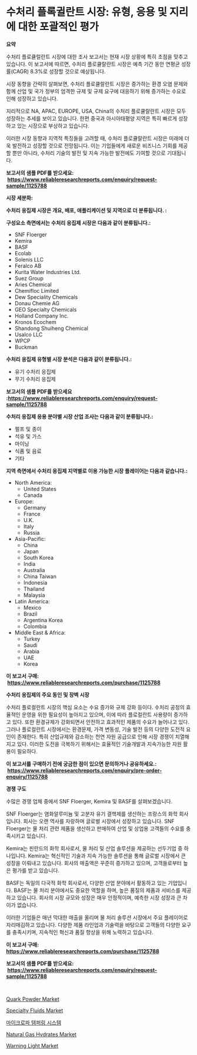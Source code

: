<p><h1>수처리 플록귈란트 시장: 유형, 응용 및 지리에 대한 포괄적인 평가</h1></p><p><strong>요약</strong></p>
<p><p>수처리 플로큘럴란트 시장에 대한 조사 보고서는 현재 시장 상황에 특히 초점을 맞추고 있습니다. 이 보고서에 따르면, 수처리 플로큘랄란트 시장은 예측 기간 동안 연평균 성장률(CAGR) 8.3%로 성장할 것으로 예상됩니다.</p><p>시장 동향을 간략히 살펴보면, 수처리 플로큘랄란트 시장은 증가하는 환경 오염 문제와 함께 산업 및 국가 정부의 엄격한 규제 및 규제 요구에 대응하기 위해 증가하는 수요로 인해 성장하고 있습니다.</p><p>지리적으로 NA, APAC, EUROPE, USA, China의 수처리 플로큘랄란트 시장은 모두 성장하는 추세를 보이고 있습니다. 한편 중국과 아시아태평양 지역은 특히 빠르게 성장하고 있는 시장으로 부상하고 있습니다.</p><p>이러한 시장 동향과 지역적 특징들을 고려할 때, 수처리 플로큘랄란트 시장은 미래에 더욱 발전하고 성장할 것으로 전망됩니다. 이는 기업들에게 새로운 비즈니스 기회를 제공할 뿐만 아니라, 수처리 기술의 발전 및 지속 가능한 발전에도 기여할 것으로 기대됩니다.</p></p>
<p><strong>보고서의 샘플 PDF를 받으세요: &nbsp;<a href="https://www.reliableresearchreports.com/enquiry/request-sample/1125788">https://www.reliableresearchreports.com/enquiry/request-sample/1125788</a></strong></p>
<p><strong>시장 세분화:</strong></p>
<p><strong> 수처리 응집제 시장은 개요, 배포, 애플리케이션 및 지역으로 더 분류됩니다. :</strong></p>
<p><strong>구성요소 측면에서는 수처리 응집제 시장은 다음과 같이 분류됩니다.:</strong></p>
<p><ul><li>SNF Floerger</li><li>Kemira</li><li>BASF</li><li>Ecolab</li><li>Solenis LLC</li><li>Feralco AB</li><li>Kurita Water Industries Ltd.</li><li>Suez Group</li><li>Aries Chemical</li><li>Chemifloc Limited</li><li>Dew Speciality Chemicals</li><li>Donau Chemie AG</li><li>GEO Specialty Chemicals</li><li>Holland Company Inc.</li><li>Kronos Ecochem</li><li>Shandong Shuiheng Chemical</li><li>Usalco LLC</li><li>WPCP</li><li>Buckman</li></ul></p>
<p><strong> 수처리 응집제 유형별 시장 분석은 다음과 같이 분류됩니다.:</strong></p>
<p><ul><li>유기 수처리 응집제</li><li>무기 수처리 응집제</li></ul></p>
<p><strong>보고서의 샘플 PDF를 받으세요 :<a href="https://www.reliableresearchreports.com/enquiry/request-sample/1125788">https://www.reliableresearchreports.com/enquiry/request-sample/1125788</a></strong></p>
<p><strong> 수처리 응집제 응용 분야별 시장 산업 조사는 다음과 같이 분류됩니다.:</strong></p>
<p><ul><li>펄프 및 종이</li><li>석유 및 가스</li><li>마이닝</li><li>식품 및 음료</li><li>기타</li></ul></p>
<p><strong>지역 측면에서 수처리 응집제 지역별로 이용 가능한 시장 플레이어는 다음과 같습니다.:</strong></p>
<p><ul>
    <li>
        North America:
        <ul>
            <li>United States</li>
            <li>Canada</li>
        </ul>
    </li>
    <li>
        Europe:
        <ul>
            <li>Germany</li>
            <li>France</li>
            <li>U.K.</li>
            <li>Italy</li>
            <li>Russia</li>
        </ul>
    </li>
    <li>
        Asia-Pacific:
        <ul>
            <li>China</li>
            <li>Japan</li>
            <li>South Korea</li>
            <li>India</li>
            <li>Australia</li>
            <li>China Taiwan</li>
            <li>Indonesia</li>
            <li>Thailand</li>
            <li>Malaysia</li>
        </ul>
    </li>
    <li>
        Latin America:
        <ul>
            <li>Mexico</li>
            <li>Brazil</li>
            <li>Argentina Korea</li>
            <li>Colombia</li>
        </ul>
    </li>
    <li>
        Middle East & Africa:
        <ul>
            <li>Turkey</li>
            <li>Saudi</li>
            <li>Arabia</li>
            <li>UAE</li>
            <li>Korea</li>
        </ul>
    </li>
    </ul></p>
<p><strong>이 보고서 구매: &nbsp;<a href="https://www.reliableresearchreports.com/purchase/1125788">https://www.reliableresearchreports.com/purchase/1125788</a></strong></p>
<p><strong>수처리 응집제의 주요 동인 및 장벽 시장</strong></p>
<p><p>수처리 플로컬란트 시장의 핵심 요소는 수요 증가와 규제 강화 등이다. 수처리 공정의 효율적인 운영을 위한 필요성이 높아지고 있으며, 이에 따라 플로컬란트 사용량이 증가하고 있다. 또한 환경규제가 강화되면서 안전하고 효과적인 제품의 수요가 늘어나고 있다. 그러나 플로컬란트 시장에서는 환경문제, 가격 변동성, 기술 발전 등의 다양한 도전적 요인이 존재한다. 특히 산업규제와 감소하는 천연 자원 공급으로 인해 시장 경쟁이 치열해지고 있다. 이러한 도전을 극복하기 위해서는 효율적인 기술개발과 지속가능한 자원 활용이 필요하다.</p></p>
<p><strong>이 보고서를 구매하기 전에 궁금한 점이 있으면 문의하거나 공유하세요.: &nbsp;<a href="https://www.reliableresearchreports.com/enquiry/pre-order-enquiry/1125788">https://www.reliableresearchreports.com/enquiry/pre-order-enquiry/1125788</a></strong></p>
<p><strong>경쟁 구도</strong></p>
<p><p>수많은 경쟁 업체 중에서 SNF Floerger, Kemira 및 BASF를 살펴보겠습니다.</p><p>SNF Floerger는 염화알루미늄 및 고분자 유기 결핵제를 생산하는 프랑스의 화학 회사입니다. 회사는 오랜 역사를 자랑하며 글로벌 시장에서 성장하고 있습니다. SNF Floerger는 물 처리 관련 제품을 생산하고 판매하여 산업 및 상업용 고객들의 수요를 충족시키고 있습니다.</p><p>Kemira는 핀란드의 화학 회사로서, 물 처리 및 산업 솔루션을 제공하는 선두기업 중 하나입니다. Kemira는 혁신적인 기술과 지속 가능한 솔루션을 통해 글로벌 시장에서 큰 성장을 이뤄내고 있습니다. 회사의 매출액은 꾸준히 증가하고 있으며, 고객들로부터 높은 평가를 받고 있습니다.</p><p>BASF는 독일의 다국적 화학 회사로서, 다양한 산업 분야에서 활동하고 있는 기업입니다. BASF는 물 처리 분야에서도 중요한 역할을 하며, 높은 품질의 제품과 서비스를 제공하고 있습니다. 회사의 시장 규모와 성장은 매우 안정적이며, 예측한 시장 성장과 큰 차이가 없습니다.</p><p>이러한 기업들은 매년 막대한 매출을 올리며 물 처리 솔루션 시장에서 주요 플레이어로 자리매김하고 있습니다. 다양한 제품 라인업과 기술력을 바탕으로 고객들의 다양한 요구를 충족시키며, 지속적인 혁신과 품질 향상을 위해 노력하고 있습니다.</p></p>
<p><strong>이 보고서 구매: &nbsp; <a href="https://www.reliableresearchreports.com/purchase/1125788">https://www.reliableresearchreports.com/purchase/1125788</a></strong></p>
<p><strong>보고서의 샘플 PDF를 받으세요: &nbsp;<a href="https://www.reliableresearchreports.com/enquiry/request-sample/1125788">https://www.reliableresearchreports.com/enquiry/request-sample/1125788</a></strong><strong></strong></p>
<p>&nbsp;</p>
<p><p><a href="https://view.publitas.com/reportprime-1/quark-powder-market-analysis-and-market-size-global-industry-overview-market-segmentation-and-forecast-2023-to-2030/">Quark Powder Market</a></p><p><a href="https://github.com/gdfhhhj/Market-Research-Report-List-3/blob/main/specialty-fluids-market.md">Specialty Fluids Market</a></p><p><a href="https://github.com/vs2869dizt0/Market-Research-Report-List-1/blob/main/6640427189583.md">마이크로파 템퍼링 시스템</a></p><p><a href="https://cautious-neon-760.notion.site/Natural-Gas-Hydrates-Market-with-the-goal-of-estimating-the-market-size-and-future-growth-potential--a54ef63a3f9c4feeaee64e45d8b1630d">Natural Gas Hydrates Market</a></p><p><a href="https://view.publitas.com/reportprime-1/warning-light-market-size-share-trends-analysis-report-by-material-by-type-by-end-user-by-region-and-segment-forecasts-2023-2030/">Warning Light Market</a></p></p>